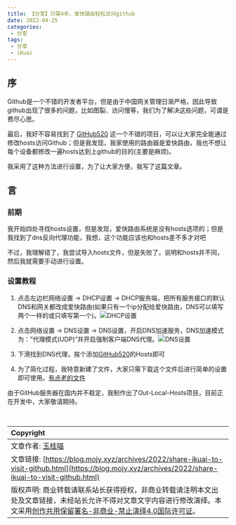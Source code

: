 ```yaml
---
title: 【分享】只需4步，爱快路由轻松访问github
date: 2022-04-25
categories:
 - 分享
tags:
 - 分享
 - iKuai
---
```


## 序

Github是一个不错的开发者平台，但是由于中国网关管理日渐严格，因此导致github出现了很多的问题，比如图裂、访问慢等，我们为了解决这些问题，可谓是费尽心思。

最后，我好不容易找到了 <a href="https://github.com/521xueweihan/GitHub520" target="_blank">GitHub520</a> 这一个不错的项目，可以让大家完全能通过修改hosts访问Github；但是我发现，我家使用的路由器是爱快路由，我也不想让每个设备都修改一遍hosts达到上github的目的(主要是麻烦)。

我采用了这种方法进行设置，为了让大家方便，我写了这篇文章。

## 言

### 前期

我开始四处寻找hosts设置，但是发现，爱快路由系统是没有hosts选项的；但是我找到了dns反向代理功能，我想，这个功能应该也和hosts差不多才对吧

不过，我理解错了，我尝试导入hosts文件，但是失败了，说明和hosts并不同，然后我就需要手动进行设置。

### 设置教程

<ol>
 <li><p>点击左边栏网络设置 -> DHCP设置 -> DHCP服务端，把所有服务接口的默认DNS和网关都改成爱快路由(如果只有一个ip分配给爱快路由，DNS可以填写两个一样的或只填写第一个)。<img src="https://s1.ax1x.com/2022/04/25/LIogHO.jpg" alt="DHCP设置"></p></li>
 <li><p>点击网络设置 -> DNS设置 -> DNS设置，开启DNS加速服务，DNS加速模式为：”代理模式(UDP)”并开启强制客户端DNS代理。<img src="https://s1.ax1x.com/2022/04/25/LII2fs.jpg" alt="DNS设置"></p></li>
 <li><p>下滑找到DNS代理，挨个添加<a href="https://github.com/521xueweihan/GitHub520" target="_blank">GitHub520</a>的Hosts即可</p></li>
 <li>为了简化过程，我特意新建了文件，大家只需下载这个文件后进行简单的设置即可使用。<a href="https://github.com/521xueweihan/GitHub520/files/8495022/iKuai-github-dns-update-by-2022-04-11-11%2B31%2B10.txt" target="_blank">有点老的文件</a></li>
</ol>
<p>由于GitHub服务器在国内并不稳定，我制作出了Out-Local-Hosts项目，目前正在开发中，大家敬请期待。</p>

<br>

| Copyright |
| :-----|
| 文章作者: <a href="mailto:abcd2890000456@126.com">玉桂喵</a> |
| 文章链接: [https://blog.mojy.xyz/archives/2022/share-ikuai-to-visit-github.html](https://blog.mojy.xyz/archives/2022/share-ikuai-to-visit-github.html) |
| 版权声明: 商业转载请联系站长获得授权，非商业转载请注明本文出处及文章链接，未经站长允许不得对文章文字内容进行修改演绎。本文采用[创作共用保留署名-非商业-禁止演绎4.0国际许可证](https://creativecommons.org/licenses/by-nc-nd/4.0/)。 |
